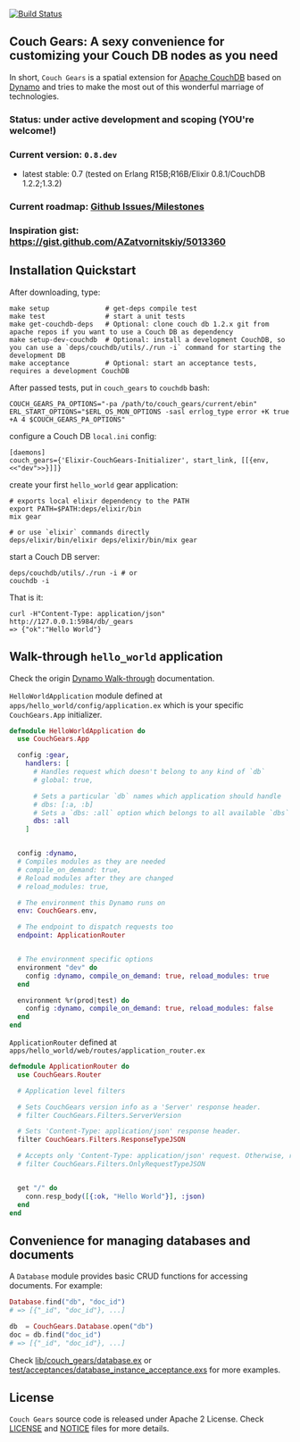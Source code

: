 [![Build Status](https://travis-ci.org/datahogs/couch_gears.png)](https://travis-ci.org/datahogs/couch_gears)

Couch Gears: A sexy convenience for customizing your Couch DB nodes as you need
-------------------------------------------------------------------------------

In short, `Couch Gears` is a spatial extension for [Apache CouchDB](https://github.com/apache/couchdb) based on [Dynamo](https://github.com/elixir-lang/dynamo) and tries to make the most out of this wonderful marriage of technologies.


### Status: under active development and scoping (YOU're welcome!)

### Current version: `0.8.dev`
* latest stable: 0.7 (tested on Erlang R15B;R16B/Elixir 0.8.1/CouchDB 1.2.2;1.3.2)

### Current roadmap: [Github Issues/Milestones](https://github.com/datahogs/couch_gears/issues)
### Inspiration gist: https://gist.github.com/AZatvornitskiy/5013360


Installation Quickstart
-----------------------

After downloading, type:

    make setup              # get-deps compile test
    make test               # start a unit tests
    make get-couchdb-deps   # Optional: clone couch db 1.2.x git from apache repos if you want to use a Couch DB as dependency
    make setup-dev-couchdb  # Optional: install a development CouchDB, so you can use a `deps/couchdb/utils/./run -i` command for starting the development DB
    make acceptance         # Optional: start an acceptance tests, requires a development CouchDB

After passed tests, put in `couch_gears` to `couchdb` bash:

    COUCH_GEARS_PA_OPTIONS="-pa /path/to/couch_gears/current/ebin"
    ERL_START_OPTIONS="$ERL_OS_MON_OPTIONS -sasl errlog_type error +K true +A 4 $COUCH_GEARS_PA_OPTIONS"

configure a Couch DB `local.ini` config:

    [daemons]
    couch_gears={'Elixir-CouchGears-Initializer', start_link, [[{env, <<"dev">>}]]}

create your first `hello_world` gear application:

    # exports local elixir dependency to the PATH
    export PATH=$PATH:deps/elixir/bin
    mix gear

    # or use `elixir` commands directly
    deps/elixir/bin/elixir deps/elixir/bin/mix gear

start a Couch DB server:

    deps/couchdb/utils/./run -i # or
    couchdb -i

That is it:

    curl -H"Content-Type: application/json" http://127.0.0.1:5984/db/_gears
    => {"ok":"Hello World"}


Walk-through `hello_world` application
--------------------------------------

Check the origin [Dynamo Walk-through](https://github.com/elixir-lang/dynamo#walk-through) documentation.

`HelloWorldApplication` module defined at `apps/hello_world/config/application.ex` which is your specific `CouchGears.App` initializer.

```elixir
defmodule HelloWorldApplication do
  use CouchGears.App

  config :gear,
    handlers: [
      # Handles request which doesn't belong to any kind of `db`
      # global: true,

      # Sets a particular `db` names which application should handle
      # dbs: [:a, :b]
      # Sets a `dbs: :all` option which belongs to all available `dbs`
      dbs: :all
    ]


  config :dynamo,
  # Compiles modules as they are needed
  # compile_on_demand: true,
  # Reload modules after they are changed
  # reload_modules: true,

  # The environment this Dynamo runs on
  env: CouchGears.env,

  # The endpoint to dispatch requests too
  endpoint: ApplicationRouter


  # The environment specific options
  environment "dev" do
    config :dynamo, compile_on_demand: true, reload_modules: true
  end

  environment %r(prod|test) do
    config :dynamo, compile_on_demand: true, reload_modules: false
  end
end

```

`ApplicationRouter` defined at `apps/hello_world/web/routes/application_router.ex`

```elixir
defmodule ApplicationRouter do
  use CouchGears.Router

  # Application level filters

  # Sets CouchGears version info as a 'Server' response header.
  # filter CouchGears.Filters.ServerVersion

  # Sets 'Content-Type: application/json' response header.
  filter CouchGears.Filters.ResponseTypeJSON

  # Accepts only 'Content-Type: application/json' request. Otherwise, returns a '400 Bad Request' response
  # filter CouchGears.Filters.OnlyRequestTypeJSON


  get "/" do
    conn.resp_body([{:ok, "Hello World"}], :json)
  end
end

```

Convenience for managing databases and documents
------------------------------------------------

A `Database` module provides basic CRUD functions for accessing documents.
For example:

```elixir
Database.find("db", "doc_id")
# => [{"_id", "doc_id"}, ...]

db  = CouchGears.Database.open("db")
doc = db.find("doc_id")
# => [{"_id", "doc_id"}, ...]
```

Check [lib/couch_gears/database.ex](https://github.com/datahogs/couch_gears/blob/master/lib/couch_gears/database.ex) or [test/acceptances/database_instance_acceptance.exs](https://github.com/datahogs/couch_gears/blob/master/test/acceptances/database_instance_acceptance.exs) for more examples.

License
-------

`Couch Gears` source code is released under Apache 2 License.
Check [LICENSE](https://github.com/datahogs/couch_gears/blob/master/LICENSE) and [NOTICE](https://github.com/datahogs/couch_gears/blob/master/NOTICE) files for more details.
